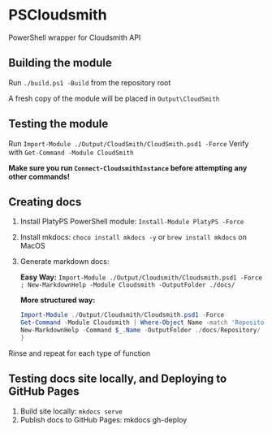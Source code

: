 # PSCloudsmith
PowerShell wrapper for Cloudsmith API


## Building the module

Run `./build.ps1 -Build` from the repository root

A fresh copy of the module will be placed in `Output\CloudSmith`

## Testing the module

Run `Import-Module ./Output/CloudSmith/CloudSmith.psd1 -Force`
Verify with `Get-Command -Module CloudSmith`

**Make sure you run `Connect-CloudsmithInstance` before attempting any other commands!**

## Creating docs

1. Install PlatyPS PowerShell module: `Install-Module PlatyPS -Force`
2. Install mkdocs: `choco install mkdocs -y` or `brew install mkdocs` on MacOS
3. Generate markdown docs:

    **Easy Way:** `Import-Module ./Output/Cloudsmith/Cloudsmith.psd1 -Force ; New-MarkdownHelp -Module Cloudsmith -OutputFolder ./docs/`

    **More structured way:**

    ```powershell
    Import-Module ./Output/Cloudsmith/Cloudsmith.psd1 -Force
    Get-Command -Module Cloudsmith | Where-Object Name -match 'Repository' | Foreach-Object {
    New-MarkdownHelp -Command $_.Name -OutputFolder ./docs/Repository/
    }
    ```

Rinse and repeat for each type of function

## Testing docs site locally, and Deploying to GitHub Pages

1. Build site locally: `mkdocs serve`
2. Publish docs to GitHub Pages: mkdocs gh-deploy
